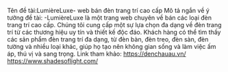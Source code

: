 Tên đề tài:LumièreLuxe- web bán đèn trang trí cao cấp
Mô tả ngắn về ý tưởng đề tài:
-LumièreLuxe là một trang web chuyên về bán các loại đèn trang trí cao cấp. Chúng tôi cung cấp một sự lựa chọn đa dạng về đèn trang trí từ các thương hiệu uy tín và thiết kế độc đáo. Khách hàng có thể tìm thấy các sản phẩm đèn trang trí đa dạng, từ đèn bàn, đèn treo, đèn sàn, đèn tường và nhiều loại khác, giúp họ tạo nên không gian sống và làm việc ấm áp, thú vị và sang trọng.
Link tham khảo: 
  https://denchauau.vn/
  https://www.shadesoflight.com/

